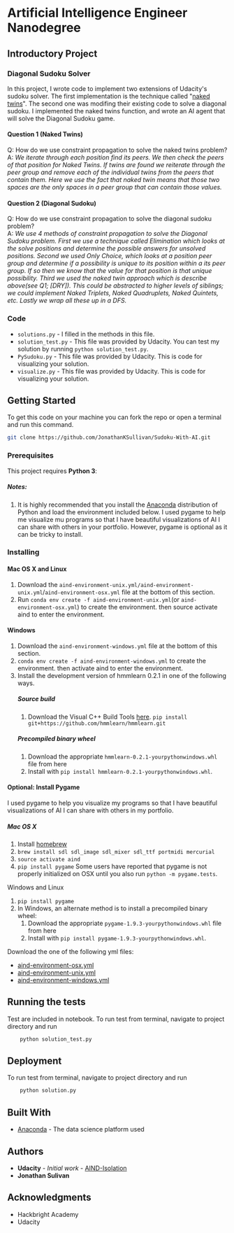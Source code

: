 # Artificial Intelligence Engineer Nanodegree
## Introductory Project
### Diagonal Sudoku Solver

In this project, I wrote code to implement two extensions of Udacity's sudoku solver. The first implementation is the technique called "[naked twins](http://www.sudokudragon.com/tutorialnakedtwins.htm)". The second one was modifing their existing code to solve a diagonal sudoku. I implemented the naked twins function, and wrote an AI agent that will solve the Diagonal Sudoku game.

#### Question 1 (Naked Twins)
Q: How do we use constraint propagation to solve the naked twins problem?  
A: *We iterate through each position find its peers. We then check the peers of that position for Naked Twins. If twins are found we reiterate through the peer group and remove each of the individual twins from the  peers that contain them. Here we use the fact that naked twin means that those two spaces are the only spaces in a peer group that can contain those values.*

#### Question 2 (Diagonal Sudoku)
Q: How do we use constraint propagation to solve the diagonal sudoku problem?  
A: *We use 4 methods of constraint propagation to solve the Diagonal Sudoku problem. First we use a technique called Elimination which looks at the solve positions and determine the possible answers for unsolved positions. Second we used Only Choice, which looks at a position peer group and determine if a possibility is unique to its position within a its peer group. If so then we know that the value for that position is that unique possibility. Third we used the naked twin approach which is describe above(see Q1; [DRY]). This could be abstracted to higher levels of siblings; we could implement Naked Triplets, Naked Quadruplets, Naked Quintets, etc. Lastly we wrap all these up in a DFS.*

### Code

* `solutions.py` - I filled in the methods in this file.
* `solution_test.py` - This file was provided by Udacity. You can test my solution by running `python solution_test.py`.
* `PySudoku.py` - This file was provided by Udacity. This is code for visualizing your solution.
* `visualize.py` - This file was provided by Udacity. This is code for visualizing your solution.



## Getting Started

To get this code on your machine you can fork the repo or open a terminal and run this command.
```sh
git clone https://github.com/JonathanKSullivan/Sudoku-With-AI.git
```

### Prerequisites

This project requires **Python 3**:

##### Notes:
1. It is highly recommended that you install the [Anaconda](http://continuum.io/downloads) distribution of Python and load the environment included below.
I used pygame to help me visualize mu programs so that I have beautiful visualizations of AI I can share with others in your portfolio. However, pygame is optional as it can be tricky to install.

### Installing
#### Mac OS X and Linux
1. Download the `aind-environment-unix.yml/aind-environment-unix.yml`/`aind-environment-osx.yml` file at the bottom of this section.
2. Run `conda env create -f aind-environment-unix.yml`(or `aind-environment-osx.yml`) to create the environment.
then source activate aind to enter the environment.

#### Windows
1. Download the `aind-environment-windows.yml` file at the bottom of this section.
2. `conda env create -f aind-environment-windows.yml` to create the environment.
then activate aind to enter the environment.
3. Install the development version of hmmlearn 0.2.1 in one of the following ways.
    ##### Source build
    1. Download the Visual C++ Build Tools [here](http://landinghub.visualstudio.com/visual-cpp-build-tools).
    `pip install git+https://github.com/hmmlearn/hmmlearn.git`
    ##### Precompiled binary wheel
    1. Download the appropriate `hmmlearn-0.2.1-yourpythonwindows.whl` file from here
    2. Install with `pip install hmmlearn-0.2.1-yourpythonwindows.whl`.

#### Optional: Install Pygame
I used pygame to help you visualize my programs so that I have beautiful visualizations of AI I can share with others in my portfolio.
##### Mac OS X
1. Install [homebrew](http://brew.sh/)
2. `brew install sdl sdl_image sdl_mixer sdl_ttf portmidi mercurial`
3. `source activate aind`
4. `pip install pygame`
Some users have reported that pygame is not properly initialized on OSX until you also run `python -m pygame.tests`.

Windows and Linux
1. `pip install pygame`
2. In Windows, an alternate method is to install a precompiled binary wheel:
    1. Download the appropriate `pygame-1.9.3-yourpythonwindows.whl` file from here
    2. Install with `pip install pygame-1.9.3-yourpythonwindows.whl`.


Download the one of the following yml files:
- [aind-environment-osx.yml](https://d17h27t6h515a5.cloudfront.net/topher/2017/April/58ee7e68_aind-environment-macos/aind-environment-macos.yml)
- [aind-environment-unix.yml](https://d17h27t6h515a5.cloudfront.net/topher/2017/April/58ee7eff_aind-environment-unix/aind-environment-unix.yml)
- [aind-environment-windows.yml](https://d17h27t6h515a5.cloudfront.net/topher/2017/April/58ee7f6c_aind-environment-windows/aind-environment-windows.yml)

## Running the tests

Test are included in notebook. To run test from terminal, navigate to project directory and run
```sh
    python solution_test.py
```

## Deployment
To run test from terminal, navigate to project directory and run
```sh
    python solution.py
```

## Built With
* [Anaconda](https://www.continuum.io/downloads) - The data science platform used

## Authors
* **Udacity** - *Initial work* - [AIND-Isolation](https://github.com/udacity/AIND-Isolation)
* **Jonathan Sulivan**

## Acknowledgments
* Hackbright Academy
* Udacity
